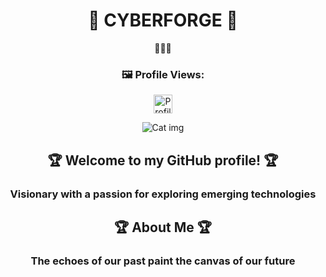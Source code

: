 
<h1 align="center">🌟 CYBERFORGE 🌟</h1>
<p align="center">
 🌟🌟🌟
</p>
<h3 align="center">🖼️ Profile Views:</h3>

<p align="center">
  <img src="https://komarev.com/ghpvc/?username=CyberForgeX&color=green" alt="Profile views" width="auto" height="30" />
</p>                                                                                                               
                                                                                                                            
<p align="center">
  <img src="[https://assets.entrepreneur.com/content/3x2/2000/20190830085354-shutterstock-732378577.jpeg?crop=16:9]" alt="Cat img">
</p>

<h2 align="center">🏆 Welcome to my GitHub profile! 🏆</h2>

<h3 align="center">
  Visionary with a passion for exploring emerging technologies
</h3>

<h2 align="center">🏆 About Me 🏆</h2>
<h3 align="center">
 The echoes of our past paint the canvas of our future
</h3>


</div>



